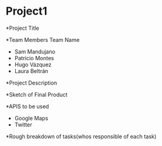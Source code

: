 # Project1
*Project Title


*Team Members Team Name
- Sam Mandujano
- Patricio Montes
- Hugo Vázquez
- Laura Beltrán

*Project Description

*Sketch of Final Product

*APIS to be used
- Google Maps
- Twitter

*Rough breakdown of tasks(whos responsible of each task)